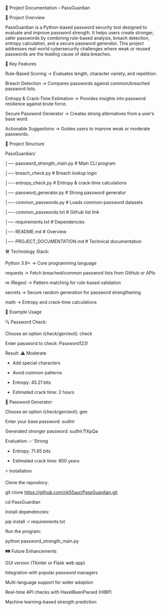 📄 Project Documentation – PassGuardian

📌 Project Overview

PassGuardian is a Python-based password security tool designed to evaluate and improve password strength.
It helps users create stronger, safer passwords by combining rule-based analysis, breach detection, entropy calculation, and a secure password generator.
This project addresses real-world cybersecurity challenges where weak or reused passwords are the leading cause of data breaches.

🚀 Key Features

Rule-Based Scoring → Evaluates length, character variety, and repetition.

Breach Detection → Compares passwords against common/breached password lists.

Entropy & Crack-Time Estimation → Provides insights into password resilience against brute force.

Secure Password Generator → Creates strong alternatives from a user’s base word.

Actionable Suggestions → Guides users to improve weak or moderate passwords.

📂 Project Structure

PassGuardian/

│── password_strength_main.py   # Main CLI program

│── breach_check.py             # Breach lookup logic

│── entropy_check.py            # Entropy & crack-time calculations

│── password_generator.py       # Strong password generator

│── common_passwords.py         # Loads common-password datasets

│── common_passwords.txt        # Github list link

│── requirements.txt            # Dependencies

│── README.md                   # Overview

│── PROJECT_DOCUMENTATION.md    # Technical documentation



🛠️ Technology Stack:

Python 3.9+ → Core programming language

requests → Fetch breached/common password lists from GitHub or APIs

re (Regex) → Pattern matching for rule-based validation

secrets → Secure random generation for password strengthening

math → Entropy and crack-time calculations

🧪 Example Usage

🔍 Password Check:

Choose an option (check/gen/exit): check

Enter password to check: Password123!

Result: ⚠️ Moderate

 - Add special characters
   
 - Avoid common patterns
   
 - Entropy: 45.21 bits
   
 - Estimated crack time: 2 hours

🔑 Password Generator:

Choose an option (check/gen/exit): gen

Enter your base password: sudhir

Generated stronger password: sudhir7!XpQa

Evaluation: ✅ Strong

 - Entropy: 71.65 bits
   
 - Estimated crack time: 800 years

⚡ Installation

Clone the repository:

git clone https://github.com/nk55aur/PassGuardian.git

cd PassGuardian

Install dependencies:

pip install -r requirements.txt

Run the program:

python password_strength_main.py

🛤️ Future Enhancements

GUI version (Tkinter or Flask web app)

Integration with popular password managers

Multi-language support for wider adoption

Real-time API checks with HaveIBeenPwned (HIBP)

Machine learning–based strength prediction


